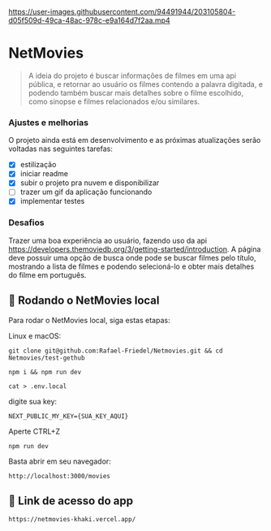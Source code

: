 https://user-images.githubusercontent.com/94491944/203105804-d05f509d-49ca-48ac-978c-e9a164d7f2aa.mp4


# NetMovies

> A ideia do projeto é buscar informações de filmes em uma api pública, e retornar ao usuário os filmes contendo a palavra digitada, e podendo também buscar mais detalhes sobre o filme escolhido, como sinopse e filmes relacionados e/ou similares.

### Ajustes e melhorias

O projeto ainda está em desenvolvimento e as próximas atualizações serão voltadas nas seguintes tarefas:

- [x] estilização
- [x] iniciar readme
- [x] subir o projeto pra nuvem e disponibilizar
- [ ] trazer um gif da aplicação funcionando
- [x] implementar testes

### Desafios

Trazer uma boa experiência ao usuário, fazendo uso da api https://developers.themoviedb.org/3/getting-started/introduction. A página deve possuir uma opção de busca onde pode se buscar filmes pelo título, mostrando a lista de filmes e podendo selecioná-lo e obter mais detalhes do filme em português.


## 🚀 Rodando o  NetMovies local

Para rodar o NetMovies local, siga estas etapas:

Linux e macOS:
```
git clone git@github.com:Rafael-Friedel/Netmovies.git && cd Netmovies/test-gethub
```

```
npm i && npm run dev
```

```
cat > .env.local 
```

digite sua key:
```
NEXT_PUBLIC_MY_KEY={SUA_KEY_AQUI}
```

Aperte CTRL+Z 

```
npm run dev
```

Basta abrir em seu navegador:

```
http://localhost:3000/movies
```

## 🚀 Link de acesso do app

```
https://netmovies-khaki.vercel.app/
```


